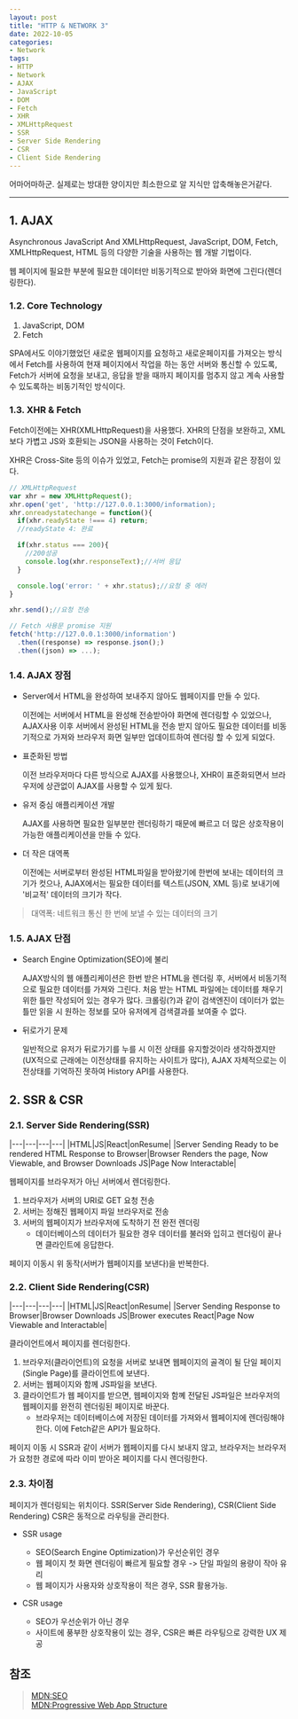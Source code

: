 ```yaml
---
layout: post
title: "HTTP & NETWORK 3"
date: 2022-10-05
categories:
- Network
tags:
- HTTP
- Network
- AJAX
- JavaScript
- DOM
- Fetch
- XHR
- XMLHttpRequest
- SSR
- Server Side Rendering
- CSR
- Client Side Rendering
---
```


어마어마하군. 실제로는 방대한 양이지만 최소한으로 알 지식만 압축해놓은거같다.

---

## 1. AJAX

Asynchronous JavaScript And XMLHttpRequest, JavaScript, DOM, Fetch, XMLHttpRequest, HTML 등의 다양한 기술을 사용하는 웹 개발 기법이다.

웹 페이지에 필요한 부분에 필요한 데이터만 비동기적으로 받아와 화면에 그린다(렌더링한다).

### 1.2. Core Technology

1. JavaScript, DOM
2. Fetch

SPA에서도 이야기했었던 새로운 웹페이지를 요청하고 새로운페이지를 가져오는 방식에서 Fetch를 사용하여 현재 페이지에서 작업을 하는 동안 서버와 통신할 수 있도록, Fetch가 서버에 요청을 보내고, 응답을 받을 때까지 페이지를 멈추지 않고 계속 사용할 수 있도록하는 비동기적인 방식이다.

### 1.3. XHR & Fetch

Fetch이전에는 XHR(XMLHttpRequest)을 사용했다. XHR의 단점을 보완하고, XML보다 가볍고 JS와 호환되는 JSON을 사용하는 것이 Fetch이다.

XHR은 Cross-Site 등의 이슈가 있었고, Fetch는 promise의 지원과 같은 장점이 있다.

```javascript
// XMLHttpRequest
var xhr = new XMLHttpRequest();
xhr.open('get', 'http://127.0.0.1:3000/information);
xhr.onreadystatechange = function(){
  if(xhr.readyState !=== 4) return;
  //readyState 4: 완료

  if(xhr.status === 200){
    //200성공
    console.log(xhr.responseText);//서버 응답
  }

  console.log('error: ' + xhr.status);//요청 중 에러
}

xhr.send();//요청 전송

// Fetch 사용문 promise 지원
fetch('http://127.0.0.1:3000/information')
  .then((response) => response.json();)
  .then((json) => ...);
```

### 1.4. AJAX 장점

- Server에서 HTML을 완성하여 보내주지 않아도 웹페이지를 만들 수 있다.

  이전에는 서버에서 HTML을 완성해 전송받아야 화면에 렌더링할 수 있었으나, AJAX사용 이후 서버에서 완성된 HTML을 전송 받지 않아도 필요한 데이터를 비동기적으로 가져와 브라우저 화면 일부만 업데이트하여 렌더링 할 수 있게 되었다.

- 표준화된 방법

  이전 브라우저마다 다른 방식으로 AJAX를 사용했으나, XHR이 표준화되면서 브라우저에 상관없이 AJAX를 사용할 수 있게 됬다.

- 유저 중심 애플리케이션 개발

  AJAX를 사용하면 필요한 일부분만 렌더링하기 때문에 빠르고 더 많은 상호작용이 가능한 애플리케이션을 만들 수 있다.

- 더 작은 대역폭

  이전에는 서버로부터 완성된 HTML파일을 받아왔기에 한번에 보내는 데이터의 크기가 컷으나, AJAX에서는 필요한 데이터를 텍스트(JSON, XML 등)로 보내기에 '비교적' 데이터의 크기가 작다.

> 대역폭: 네트워크 통신 한 번에 보낼 수 있는 데이터의 크기

### 1.5. AJAX 단점

- Search Engine Optimization(SEO)에 불리

  AJAX방식의 웹 애플리케이션은 한번 받은 HTML을 렌더링 후, 서버에서 비동기적으로 필요한 데이터를 가져와 그린다. 처음 받는 HTML 파일에는 데이터를 채우기 위한 틀만 작성되어 있는 경우가 많다. 크롤링(?)과 같이 검색엔진이 데이터가 없는 틀만 읽을 시 원하는 정보를 모아 유저에게 검색결과를 보여줄 수 없다.

- 뒤로가기 문제

  일반적으로 유저가 뒤로가기를 누를 시 이전 상태를 유지할것이라 생각하겠지만(UX적으로 근래에는 이전상태를 유지하는 사이트가 많다), AJAX 자체적으로는 이전상태를 기억하진 못하여 History API를 사용한다.

## 2. SSR & CSR

### 2.1. Server Side Rendering(SSR)

|---|---|---|---|
|HTML|JS|React|onResume|
|Server Sending Ready to be rendered HTML Response to Browser|Browser Renders the page, Now Viewable, and Browser Downloads JS|Page Now Interactable|

웹페이지를 브라우저가 아닌 서버에서 렌더링한다.

1. 브라우저가 서버의 URI로 GET 요청 전송
2. 서버는 정해진 웹페이지 파일 브라우저로 전송
3. 서버의 웹페이지가 브라우저에 도착하기 전 완전 렌더링
   - 데이터베이스의 데이터가 필요한 경우 데이터를 불러와 입히고 렌더링이 끝나면 클라인트에 응답한다.

페이지 이동시 위 동작(서버가 웹페이지를 보낸다)을 반복한다.

### 2.2. Client Side Rendering(CSR)

|---|---|---|---|
|HTML|JS|React|onResume|
|Server Sending Response to Browser|Browser Downloads JS|Brower executes React|Page Now Viewable and Interactable|

클라이언트에서 페이지를 렌더링한다.

1. 브라우저(클라이언트)의 요청을 서버로 보내면 웹페이지의 골격이 될 단일 페이지(Single Page)를 클라이언트에 보낸다.
2. 서버는 웹페이지와 함께 JS파일을 보낸다.
3. 클라이언트가 웹 페이지를 받으면, 웹페이지와 함꼐 전달된 JS파일은 브라우저의 웹페이지를 완전히 렌더링된 페이지로 바꾼다.
   - 브라우저는 데이터베이스에 저장된 데이터를 가져와서 웹페이지에 렌더링해야한다. 이에 Fetch같은 API가 필요하다.

페이지 이동 시 SSR과 같이 서버가 웹페이지를 다시 보내지 않고, 브라우저는 브라우저가 요청한 경로에 따라 이미 받아온 페이지를 다시 렌더링한다.

### 2.3. 차이점

페이지가 렌더링되는 위치이다. SSR(Server Side Rendering), CSR(Client Side Rendering) CSR은 동적으로 라우팅을 관리한다.

- SSR usage
  - SEO(Search Engine Optimization)가 우선순위인 경우
  - 웹 페이지 첫 화면 렌더링이 빠르게 필요할 경우 -> 단일 파일의 용량이 작아 유리
  - 웹 페이지가 사용자와 상호작용이 적은 경우, SSR 활용가능.

- CSR usage
  - SEO가 우선순위가 아닌 경우
  - 사이트에 풍부한 상호작용이 있는 경우, CSR은 빠른 라우팅으로 강력한 UX 제공

## 참조

> [MDN:SEO](https://developer.mozilla.org/ko/docs/Glossary/SEO)   
> [MDN:Progressive Web App Structure](https://developer.mozilla.org/ko/docs/Web/Progressive_web_apps/App_structure)